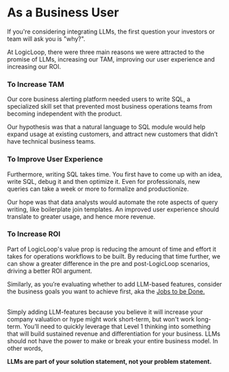 # As a Business User

If you're considering integrating LLMs, the first question your investors or team will ask you is "why?".&#x20;

At LogicLoop, there were three main reasons we were attracted to the promise of LLMs, increasing our TAM, improving our user experience and increasing our ROI.

### To Increase TAM

Our core business alerting platform needed users to write SQL, a specialized skill set that prevented most business operations teams from becoming independent with the product.&#x20;

Our hypothesis was that a natural language to SQL module would help expand usage at existing customers, and attract new customers that didn’t have technical business teams.

### To Improve User Experience

Furthermore, writing SQL takes time. You first have to come up with an idea, write SQL, debug it and then optimize it. Even for professionals, new queries can take a week or more to formalize and productionize.&#x20;

Our hope was that data analysts would automate the rote aspects of query writing, like boilerplate join templates. An improved user experience should translate to greater usage, and hence more revenue.

### To Increase ROI

Part of LogicLoop's value prop is reducing the amount of time and effort it takes for operations workflows to be built. By reducing that time further, we can show a greater difference in the pre and post-LogicLoop scenarios, driving a better ROI argument.&#x20;



Similarly, as you’re evaluating whether to add LLM-based features, consider the business goals you want to achieve first, aka the [Jobs to be Done.](https://hbr.org/2016/09/know-your-customers-jobs-to-be-done)&#x20;

\
Simply adding LLM-features because you believe it will increase your company valuation or hype might work short-term, but won't work long-term. You’ll need to quickly leverage that Level 1 thinking into something that will build sustained revenue and differentiation for your business. LLMs should not have the power to make or break your entire business model. In other words,&#x20;

**LLMs are part of your solution statement, not your problem statement.**
